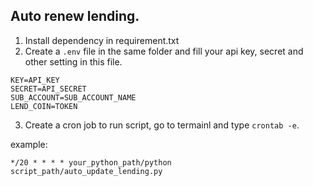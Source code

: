 ## Auto renew lending.
1. Install dependency in requirement.txt
2. Create a `.env` file in the same folder and fill your api key, secret and other setting in this file.
```
KEY=API_KEY
SECRET=API_SECRET
SUB_ACCOUNT=SUB_ACCOUNT_NAME
LEND_COIN=TOKEN
```
3. Create a cron job to run script, go to termainl and type `crontab -e`.

example: 
```
*/20 * * * * your_python_path/python script_path/auto_update_lending.py
```
